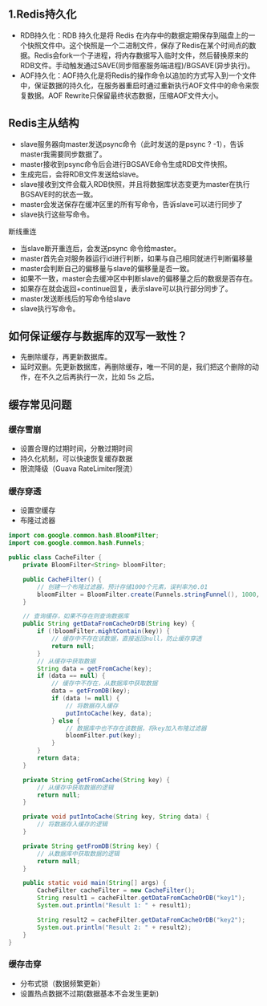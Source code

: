 ## 1.Redis持久化

- RDB持久化：RDB 持久化是将 Redis 在内存中的数据定期保存到磁盘上的一个快照文件中。这个快照是一个二进制文件，保存了Redis在某个时间点的数据。Redis会fork一个子进程，将内存数据写入临时文件，然后替换原来的RDB文件。手动触发通过SAVE(同步阻塞服务端进程)/BGSAVE(异步执行)。
- AOF持久化：AOF持久化是将Redis的操作命令以追加的方式写入到一个文件中，保证数据的持久化，在服务器重启时通过重新执行AOF文件中的命令来恢复数据。AOF Rewrite只保留最终状态数据，压缩AOF文件大小。

## Redis主从结构

- slave服务器向master发送psync命令（此时发送的是psync ? -1），告诉master我需要同步数据了。
- master接收到psync命令后会进行BGSAVE命令生成RDB文件快照。
- 生成完后，会将RDB文件发送给slave。
- slave接收到文件会载入RDB快照，并且将数据库状态变更为master在执行BGSAVE时的状态一致。
- master会发送保存在缓冲区里的所有写命令，告诉slave可以进行同步了
- slave执行这些写命令。

断线重连

- 当slave断开重连后，会发送psync 命令给master。
- master首先会对服务器运行id进行判断，如果与自己相同就进行判断偏移量
- master会判断自己的偏移量与slave的偏移量是否一致。
- 如果不一致，master会去缓冲区中判断slave的偏移量之后的数据是否存在。
- 如果存在就会返回+continue回复，表示slave可以执行部分同步了。
- master发送断线后的写命令给slave
- slave执行写命令。

## 如何保证缓存与数据库的双写一致性？

- 先删除缓存，再更新数据库。
- 延时双删。先更新数据库，再删除缓存，唯一不同的是，我们把这个删除的动作，在不久之后再执行一次，比如 5s 之后。

## 缓存常见问题

### 缓存雪崩

- 设置合理的过期时间，分散过期时间
- 持久化机制，可以快速恢复缓存数据
- 限流降级（Guava RateLimiter限流）

### 缓存穿透

- 设置空缓存
- 布隆过滤器
```java
import com.google.common.hash.BloomFilter;
import com.google.common.hash.Funnels;

public class CacheFilter {
    private BloomFilter<String> bloomFilter;

    public CacheFilter() {
        // 创建一个布隆过滤器，预计存储1000个元素，误判率为0.01
        bloomFilter = BloomFilter.create(Funnels.stringFunnel(), 1000, 0.01);
    }

    // 查询缓存，如果不存在则查询数据库
    public String getDataFromCacheOrDB(String key) {
        if (!bloomFilter.mightContain(key)) {
            // 缓存中不存在该数据，直接返回null，防止缓存穿透
            return null;
        }
        // 从缓存中获取数据
        String data = getFromCache(key);
        if (data == null) {
            // 缓存中不存在，从数据库中获取数据
            data = getFromDB(key);
            if (data != null) {
                // 将数据存入缓存
                putIntoCache(key, data);
            } else {
                // 数据库中也不存在该数据，将key加入布隆过滤器
                bloomFilter.put(key);
            }
        }
        return data;
    }

    private String getFromCache(String key) {
        // 从缓存中获取数据的逻辑
        return null;
    }

    private void putIntoCache(String key, String data) {
        // 将数据存入缓存的逻辑
    }

    private String getFromDB(String key) {
        // 从数据库中获取数据的逻辑
        return null;
    }

    public static void main(String[] args) {
        CacheFilter cacheFilter = new CacheFilter();
        String result1 = cacheFilter.getDataFromCacheOrDB("key1");
        System.out.println("Result 1: " + result1);

        String result2 = cacheFilter.getDataFromCacheOrDB("key2");
        System.out.println("Result 2: " + result2);
    }
}
```

### 缓存击穿

- 分布式锁（数据频繁更新）
- 设置热点数据不过期(数据基本不会发生更新)